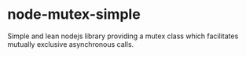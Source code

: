 node-mutex-simple
=================

Simple and lean nodejs library providing a mutex class which facilitates mutually exclusive asynchronous calls.

